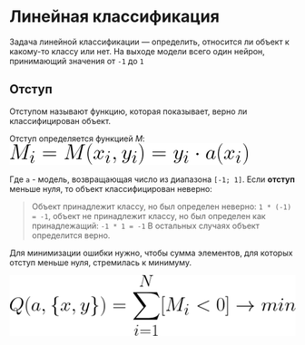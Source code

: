# Линейная классификация 

Задача линейной классификации — определить, 
относится ли объект к какому-то классу или нет.
На выходе модели всего один нейрон, принимающий значения от `-1` до `1`

## Отступ 
Отступом называют функцию, которая показывает, 
верно ли классифицирован объект.

Отступ определяется функцией *M*: 
![img.png](../images/M_func.png)

Где `a` - модель, возвращающая число из диапазона `[-1; 1]`.
Если **отступ** меньше нуля, то объект классифицирован неверно: 
> Объект принадлежит классу, но был определен неверно: `1 * (-1) = -1`,
> объект не принадлежит классу, но был определен как принадлежащий: `-1 * 1 = -1`
> В остальных случаях объект определится верно.

Для минимизации ошибки нужно, 
чтобы сумма элементов, 
для которых отступ меньше нуля, стремилась к минимуму.

![img_1.png](../images/Q_func.png)
